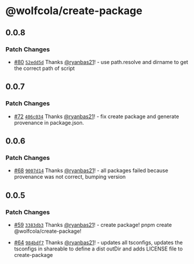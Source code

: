 # @wolfcola/create-package

## 0.0.8

### Patch Changes

- [#80](https://github.com/ryanbas21/wolfcola-monorepo/pull/80) [`52edd5d`](https://github.com/ryanbas21/wolfcola-monorepo/commit/52edd5de885888ccbb3010323a27ce6c2fbf7811) Thanks [@ryanbas21](https://github.com/ryanbas21)! - use path.resolve and dirname to get the correct path of script

## 0.0.7

### Patch Changes

- [#72](https://github.com/ryanbas21/wolfcola-monorepo/pull/72) [`406c034`](https://github.com/ryanbas21/wolfcola-monorepo/commit/406c034781c0d687a82c20052ccf2aecf8583268) Thanks [@ryanbas21](https://github.com/ryanbas21)! - fix create package and generate provenance in package.json.

## 0.0.6

### Patch Changes

- [#68](https://github.com/ryanbas21/wolfcola-monorepo/pull/68) [`9007d14`](https://github.com/ryanbas21/wolfcola-monorepo/commit/9007d140087d9337d5fc47c4990ea917c472cf5e) Thanks [@ryanbas21](https://github.com/ryanbas21)! - all packages failed because provenance was not correct, bumping version

## 0.0.5

### Patch Changes

- [#59](https://github.com/ryanbas21/wolfcola-monorepo/pull/59) [`3383db3`](https://github.com/ryanbas21/wolfcola-monorepo/commit/3383db378a617c6bf8de5a5fe374eee1cd2852c0) Thanks [@ryanbas21](https://github.com/ryanbas21)! - create package! pnpm create @wolfcola/create-package!

- [#64](https://github.com/ryanbas21/wolfcola-monorepo/pull/64) [`984bdf7`](https://github.com/ryanbas21/wolfcola-monorepo/commit/984bdf7710b100bfd42a8ef6379241b17b8c3c20) Thanks [@ryanbas21](https://github.com/ryanbas21)! - updates all tsconfigs, updates the tsconfigs in shareable to define a dist outDir and adds LICENSE file to create-package
